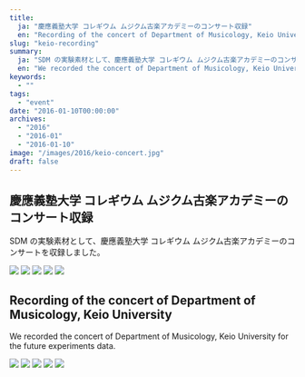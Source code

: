 ```yaml
---
title:
  ja: "慶應義塾大学 コレギウム ムジクム古楽アカデミーのコンサート収録"
  en: "Recording of the concert of Department of Musicology, Keio University"
slug: "keio-recording"
summary:
  ja: "SDM の実験素材として、慶應義塾大学 コレギウム ムジクム古楽アカデミーのコンサートを収録しました。"
  en: "We recorded the concert of Department of Musicology, Keio University for the future experiments data."
keywords:
  - ""
tags:
  - "event"
date: "2016-01-10T00:00:00"
archives:
  - "2016"
  - "2016-01"
  - "2016-01-10"
image: "/images/2016/keio-concert.jpg"
draft: false
---
```


<!-- 日本語記事ここから -->
<section lang="ja" v-if="$context.locale === 'ja-jp'">

# 慶應義塾大学 コレギウム ムジクム古楽アカデミーのコンサート収録

SDM の実験素材として、慶應義塾大学 コレギウム ムジクム古楽アカデミーのコンサートを収録しました。

<div class="grid grid-rows-2 grid-cols-3 gap-4">
  <a href="/archives/img/keio-collegium-2016/photo-1.jpg"><img src="/archives/img/keio-collegium-2016/photo-1.jpg" /></a>
  <a href="/archives/img/keio-collegium-2016/photo-2.jpg"><img src="/archives/img/keio-collegium-2016/photo-2.jpg" /></a>
  <a href="/archives/img/keio-collegium-2016/photo-3.jpg"><img src="/archives/img/keio-collegium-2016/photo-3.jpg" /></a>
  <a href="/archives/img/keio-collegium-2016/photo-4.jpg"><img src="/archives/img/keio-collegium-2016/photo-4.jpg" /></a>
  <a href="/archives/img/keio-collegium-2016/photo-5.jpg"><img src="/archives/img/keio-collegium-2016/photo-5.jpg" /></a>
</div>

</section>
<!-- 日本語記事ここまで -->

<!-- English article start -->
<section lang="en" v-else>

# Recording of the concert of Department of Musicology, Keio University

We recorded the concert of Department of Musicology, Keio University for the future experiments data.

<div class="grid grid-rows-2 grid-cols-3 gap-4">
  <a href="/archives/img/keio-collegium-2016/photo-1.jpg"><img src="/archives/img/keio-collegium-2016/photo-1.jpg" /></a>
  <a href="/archives/img/keio-collegium-2016/photo-2.jpg"><img src="/archives/img/keio-collegium-2016/photo-2.jpg" /></a>
  <a href="/archives/img/keio-collegium-2016/photo-3.jpg"><img src="/archives/img/keio-collegium-2016/photo-3.jpg" /></a>
  <a href="/archives/img/keio-collegium-2016/photo-4.jpg"><img src="/archives/img/keio-collegium-2016/photo-4.jpg" /></a>
  <a href="/archives/img/keio-collegium-2016/photo-5.jpg"><img src="/archives/img/keio-collegium-2016/photo-5.jpg" /></a>
</div>

</section>
<!-- English article end -->
